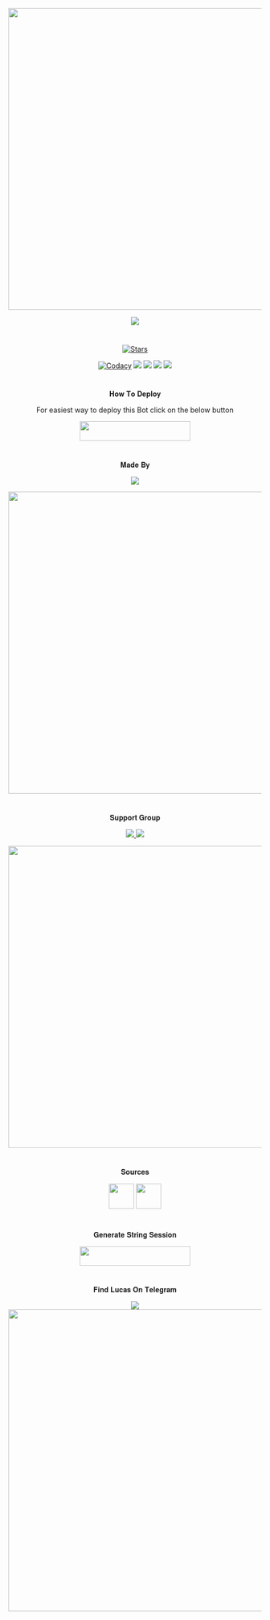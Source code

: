 <p align="center"><a href="https://github.com/BotMasterOfficial/Lucas"><img src="https://img.shields.io/badge/𝐋𝐮𝐜𝐚𝐬-gold?&style=flat-square?&logo=github" width=600px></a></p>
<p align="center"><a href="https://github.com/BotMasterOfficial/Lucas"><img src="https://telegra.ph/file/8db76d7aa4f2aee630167.jpg"></a></p>

#

<p align="center">
    <a href="https://github.com/BotMasterOfficial/Lucas/stargazers"><img src="https://img.shields.io/github/stars/BotMasterOfficial/Lucas?label=Stars&style=flat-square&logo=github&color=F10070" alt="Stars" /></a>
</p>
<p align="center">
    <a href="https://app.codacy.com/manual/BotMasterOfficial/Lucas/dashboard"> <img src="https://img.shields.io/codacy/grade/4d58f2a402b54aed8a7d95f7add45a81?color=brightgreen&logo=codacy&logoColor=green&style=for-the-badge" alt="Codacy" /></a>
    <a href="https://github.com/BotMasterOfficial/Lucas"> <img src="https://img.shields.io/github/repo-size/BotMasterOfficial/Lucas?color=orange&logo=github&logoColor=green&style=for-the-badge" /></a>
    <a href="https://github.com/BotMasterOfficial/Lucas/commits/mukesh"> <img src="https://img.shields.io/github/last-commit/BotMasterOfficial/Lucas?color=blue&logo=github&logoColor=green&style=for-the-badge" /></a>
    <a href="https://github.com/BotMasterOfficial/Lucas/issues"> <img src="https://img.shields.io/github/issues/BotMasterOfficial/Lucas?color=blueviolet&logo=github&logoColor=green&style=for-the-badge" /></a>
    <a href="https://github.com/BotMasterOfficial/Lucas/network/members"> <img src="https://img.shields.io/github/forks/BotMasterOfficial/Lucas?color=red&logo=github&logoColor=green&style=for-the-badge" /></a>  
</p>

#

<p align="center">𝐇𝐨𝐰 𝐓𝐨 𝐃𝐞𝐩𝐥𝐨𝐲</p>
<p align="center">For easiest way to deploy this Bot click on the below button</p>
<p align="center"><a href="https://heroku.com/deploy?template=https://github.com/BotMasterOfficial/Lucas"> <img src="https://img.shields.io/badge/Deploy%20To%20Heroku-black?style=for-the-badge&logo=heroku" width="220" height="38.45"/></a></p>
 
#

<p align="center">𝐌𝐚𝐝𝐞 𝐁𝐲</p>

<p align="center">
    <a href="https://t.me/mkspali"> <img src="https://img.shields.io/badge/Bestest-Master-ff69b4" /> </a>
</p>
<a href="https://t.me/mkspali"><img src="https://img.shields.io/badge/Telegram-𝕸𝖚𝖐𝖊𝖘𝖍%20𝕾𝖔𝖑𝖆𝖓𝖐𝖎-gold?&style=for-the-badge&logo=telegram" width=600px></a></p>


#

<p align="center">𝐒𝐮𝐩𝐩𝐨𝐫𝐭 𝐆𝐫𝐨𝐮𝐩</p>

<p align="center">
    <a href="https://t.me/BotMasterOfficial"> <img src="https://img.shields.io/badge/Join-Our-green" /> <img src="https://img.shields.io/badge/Support-Group-critical" /> </a>
</p>
<a href="https://t.me/BotMasterOfficial"><img src="https://img.shields.io/badge/Telegram-𝐁𝐨𝐭%20𝐌𝐚𝐬𝐭𝐞𝐫%20𝐎𝐟𝐟𝐢𝐜𝐢𝐚𝐥%20-gold?&style=flat-square?&logo=telegram" width=600px></a></p>


#

<p align="center">𝐒𝐨𝐮𝐫𝐜𝐞𝐬</p>

<p align="center">
    <img src="https://img.shields.io/badge/Python-black" width=50px/>   <img src="https://img.shields.io/badge/Telethn-black" width=50px/>
</p>

#

<p align="center">𝐆𝐞𝐧𝐞𝐫𝐚𝐭𝐞 𝐒𝐭𝐫𝐢𝐧𝐠 𝐒𝐞𝐬𝐬𝐢𝐨𝐧</p>

<p align="center"><a href="https://replit.com/@Aviyu/generatestringsession?v=1"> <img src="https://img.shields.io/badge/String%20Session-black?style=for-the-badge&logo=replit" width="220" height="38.45"/></a></p>
 
#

<p align="center">𝐅𝐢𝐧𝐝 𝐋𝐮𝐜𝐚𝐬 𝐎𝐧 𝐓𝐞𝐥𝐞𝐠𝐫𝐚𝐦</p>

<p align="center">
    <a href="https://t.me/LucasOfficialBot"><img src="https://img.shields.io/badge/Best-Bot-ff69b4" /></a>
    <a href="https://t.me/LucasOfficialBot"><img src="https://img.shields.io/badge/Telegram-𝐋𝐮𝐜𝐚𝐬-gold?&style=flat-square?&logo=telegram" width=600px></a></p>
</p>

#
